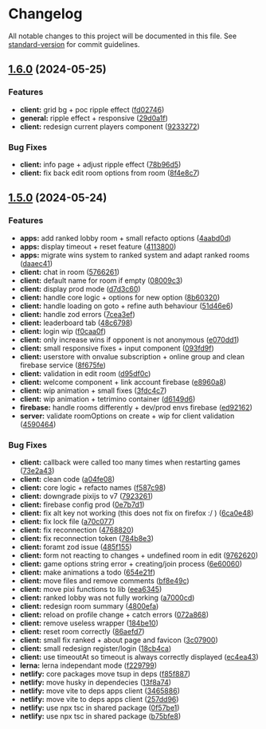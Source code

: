 # Changelog

All notable changes to this project will be documented in this file. See [standard-version](https://github.com/conventional-changelog/standard-version) for commit guidelines.

## [1.6.0](https://github.com/jmischler72/tetrarena/compare/v1.5.0...v1.6.0) (2024-05-25)

### Features

- **client:** grid bg + poc ripple effect ([fd02746](https://github.com/jmischler72/tetrarena/commit/fd02746e78965acdef6c4f1a4bf6ea4541b7b5c7))
- **general:** ripple effect + responsive ([29d0a1f](https://github.com/jmischler72/tetrarena/commit/29d0a1f4e18c5ce0ac653582d0decf4a0e342cdb))
- **client:** redesign current players component ([9233272](https://github.com/jmischler72/tetrarena/commit/92332727672e1fbff847da5245606d656cb4047f))

### Bug Fixes

- **client:** info page + adjust ripple effect ([78b96d5](https://github.com/jmischler72/tetrarena/commit/78b96d5135d48d4edf408bbfa580b1a1f9a6702a))
- **client:** fix back edit room options from room ([8f4e8c7](https://github.com/jmischler72/tetrarena/commit/8f4e8c7ea1bdb96800352d220c42e89817767050))

## [1.5.0](https://github.com/jmischler72/tetrarena/compare/v1.2.3...v1.5.0) (2024-05-24)

### Features

- **apps:** add ranked lobby room + small refacto options ([4aabd0d](https://github.com/jmischler72/tetrarena/commit/4aabd0d3d3061487e7337f53e36757f08718d85d))
- **apps:** display timeout + reset feature ([4113800](https://github.com/jmischler72/tetrarena/commit/4113800dead110d90fc50330d29eb5b2059ff344))
- **apps:** migrate wins system to ranked system and adapt ranked rooms ([daaec41](https://github.com/jmischler72/tetrarena/commit/daaec41c3ea3206aa0da5523a1197766712ebdec))
- **client:** chat in room ([5766261](https://github.com/jmischler72/tetrarena/commit/57662611537f679e4c4210a41ffbe4dd1ddc0abf))
- **client:** default name for room if empty ([08009c3](https://github.com/jmischler72/tetrarena/commit/08009c32cf33dcf4e41a9da6e53d00fa4ddb05de))
- **client:** display prod mode ([d7d3c60](https://github.com/jmischler72/tetrarena/commit/d7d3c6041ae951d9350b10bad15bdafef8b2b200))
- **client:** handle core logic + options for new option ([8b60320](https://github.com/jmischler72/tetrarena/commit/8b6032002cb73d03adcb825816b1343514474866))
- **client:** handle loading on goto + refine auth behaviour ([51d46e6](https://github.com/jmischler72/tetrarena/commit/51d46e6a378f52674a80699c42603ca537761639))
- **client:** handle zod errors ([7cea3ef](https://github.com/jmischler72/tetrarena/commit/7cea3efd33599a4a78c7eb43102b133627f4bb61))
- **client:** leaderboard tab ([48c6798](https://github.com/jmischler72/tetrarena/commit/48c6798e6cbfcf764c183fa521a9052f619a6c63))
- **client:** login wip ([f0caa0f](https://github.com/jmischler72/tetrarena/commit/f0caa0fb25128a1ba62e93cd58bc0d495d1492a9))
- **client:** only increase wins if opponent is not anonymous ([e070dd1](https://github.com/jmischler72/tetrarena/commit/e070dd131ed1a48dea1c6323442d1db12073bb36))
- **client:** small responsive fixes + input component ([093fd9f](https://github.com/jmischler72/tetrarena/commit/093fd9fbc71a0aea3c793032e7932ab9da1c770f))
- **client:** userstore with onvalue subscription + online group and clean firebase service ([8f675fe](https://github.com/jmischler72/tetrarena/commit/8f675fef4d9fbc2582c6348e616e89e61797bf17))
- **client:** validation in edit room ([d95df0c](https://github.com/jmischler72/tetrarena/commit/d95df0c37e4726818bd72b2fd5130a38fb818bfe))
- **client:** welcome component + link account firebase ([e8960a8](https://github.com/jmischler72/tetrarena/commit/e8960a8ab597ca615a14b58532966c38b7bd5ea9))
- **client:** wip animation + small fixes ([3fdc4c7](https://github.com/jmischler72/tetrarena/commit/3fdc4c74ac6893fd8db472bc312388baaca87d81))
- **client:** wip animation + tetrimino container ([d6149d6](https://github.com/jmischler72/tetrarena/commit/d6149d61d26e19e23af970b5820222fb2883773b))
- **firebase:** handle rooms differently + dev/prod envs firebase ([ed92162](https://github.com/jmischler72/tetrarena/commit/ed921621a201238efdb364e0df6c7b798fde573c))
- **server:** validate roomOptions on create + wip for client validation ([4590464](https://github.com/jmischler72/tetrarena/commit/459046404bc19f77688b91b214a11414ddbcc4e3))

### Bug Fixes

- **client:** callback were called too many times when restarting games ([73e2a43](https://github.com/jmischler72/tetrarena/commit/73e2a43c4a8726f0dc17f46253fa4e77de064d66))
- **client:** clean code ([a04fe08](https://github.com/jmischler72/tetrarena/commit/a04fe082e4584d8f006520918c26f8301c6168eb))
- **client:** core logic + refacto names ([f587c98](https://github.com/jmischler72/tetrarena/commit/f587c9808c1405800365a743c6a1018ee671eef5))
- **client:** downgrade pixijs to v7 ([7923261](https://github.com/jmischler72/tetrarena/commit/7923261ce494c91974aeb48aa286c435bf5a1999))
- **client:** firebase config prod ([0e7b7d1](https://github.com/jmischler72/tetrarena/commit/0e7b7d14d7c70542683f2c5122dc6497945745ef))
- **client:** fix alt key not working (this does not fix on firefox :/ ) ([6ca0e48](https://github.com/jmischler72/tetrarena/commit/6ca0e4858a742cdc6659a11482e92d32b236840c))
- **client:** fix lock file ([a70c077](https://github.com/jmischler72/tetrarena/commit/a70c0775ec0e45a5291e491a98235d873821f0e9))
- **client:** fix reconnection ([4768820](https://github.com/jmischler72/tetrarena/commit/47688206629d2278bba739a62990f4245912851e))
- **client:** fix reconnection token ([784b8e3](https://github.com/jmischler72/tetrarena/commit/784b8e39b87052b0f330ab0a32543916258c248d))
- **client:** foramt zod issue ([485f155](https://github.com/jmischler72/tetrarena/commit/485f155ffdad64a98caaf778e4c06f4e5c3a58d7))
- **client:** form not reacting to changes + undefined room in edit ([9762620](https://github.com/jmischler72/tetrarena/commit/9762620bc660e0daa4b1cb1559bfcf5a9bf165e7))
- **client:** game options string error + creating/join process ([6e60060](https://github.com/jmischler72/tetrarena/commit/6e60060b8f37305f5e2eea8f96fc50caa7ac8060))
- **client:** make animations a todo ([654e21f](https://github.com/jmischler72/tetrarena/commit/654e21f68ea3fee156a31955a8f968c892464e1a))
- **client:** move files and remove comments ([bf8e49c](https://github.com/jmischler72/tetrarena/commit/bf8e49c72d38c2e224744f2c4adf419748453911))
- **client:** move pixi functions to lib ([eea6345](https://github.com/jmischler72/tetrarena/commit/eea6345b12e205f7c2c145f7d18dfe276b061988))
- **client:** ranked lobby was not fully working ([a7000cd](https://github.com/jmischler72/tetrarena/commit/a7000cd8453573642bf127c6968ae9cac61bb7d1))
- **client:** redesign room summary ([4800efa](https://github.com/jmischler72/tetrarena/commit/4800efa34b2295197bd8dc235d28ce134c202df0))
- **client:** reload on profile change + catch errors ([072a868](https://github.com/jmischler72/tetrarena/commit/072a868f9466d11282e0906a8241b95da9faac29))
- **client:** remove useless wrapper ([184be10](https://github.com/jmischler72/tetrarena/commit/184be10c3e087346ae3a23f65cec933f5a842756))
- **client:** reset room correctly ([86aefd7](https://github.com/jmischler72/tetrarena/commit/86aefd7b8f869ed41dc6781a9a6f58c0c840c410))
- **client:** small fix ranked + about page and favicon ([3c07900](https://github.com/jmischler72/tetrarena/commit/3c079006c8e81e9b35067f318acecfd59f135fdd))
- **client:** small redesign register/login ([18cb4ca](https://github.com/jmischler72/tetrarena/commit/18cb4ca869afcfbc6039784ca2abd6a0639cd334))
- **client:** use timeoutAt so timeout is always correctly displayed ([ec4ea43](https://github.com/jmischler72/tetrarena/commit/ec4ea43ac0553619aed20976c8af569c119a9404))
- **lerna:** lerna independant mode ([f229799](https://github.com/jmischler72/tetrarena/commit/f229799b5a19ec6ac60dcc898cbfa594cd59ae50))
- **netlify:** core packages move tsup in deps ([f85f887](https://github.com/jmischler72/tetrarena/commit/f85f887dddd81cced71bf961b94bd6b4bf0d0191))
- **netlify:** move husky in dependecies ([13f8a74](https://github.com/jmischler72/tetrarena/commit/13f8a7432b9a8ac650ace4821f9fe42f4d5cac16))
- **netlify:** move vite to deps apps client ([3465886](https://github.com/jmischler72/tetrarena/commit/346588680fdd561054b81871f916eca28cd3f246))
- **netlify:** move vite to deps apps client ([257dd96](https://github.com/jmischler72/tetrarena/commit/257dd9683d1c268aeece070f12172fc46ae221e2))
- **netlify:** use npx tsc in shared package ([0f57be1](https://github.com/jmischler72/tetrarena/commit/0f57be1d448693c9ac336efc04fc66af14460492))
- **netlify:** use npx tsc in shared package ([b75bfe8](https://github.com/jmischler72/tetrarena/commit/b75bfe89b67067fe93f28885d5d4bd026a69ccfe))
